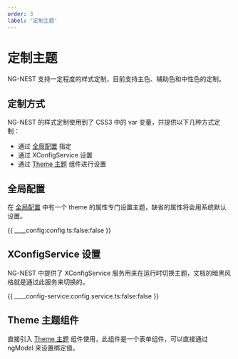 ```yaml
---
order: 3
label: '定制主题'
---
```


# 定制主题

NG-NEST 支持一定程度的样式定制，目前支持主色、辅助色和中性色的定制。

## 定制方式

NG-NEST 的样式定制使用到了 CSS3 中的 var 变量，并提供以下几种方式定制：

- 通过 [全局配置](index/docs/zh_CN/ui/global-config) 指定
- 通过 XConfigService 设置
- 通过 [Theme 主题](index/docs/zh_CN/components/theme) 组件进行设置

## 全局配置

在 [全局配置](index/docs/zh_CN/ui/global-config) 中有一个 theme 的属性专门设置主题，缺省的属性将会用系统默认设置。

{{ ____config:config.ts:false:false }}

## XConfigService 设置

NG-NEST 中提供了 XConfigService 服务用来在运行时切换主题，文档的暗黑风格就是通过此服务来切换的。

{{ ____config-service:config.service.ts:false:false }}

## Theme 主题组件

直接引入 [Theme 主题](index/docs/zh_CN/components/theme) 组件使用，此组件是一个表单组件，可以直接通过 ngModel 来设置绑定值。
